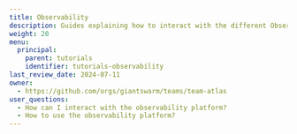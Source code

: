 ```yaml
---
title: Observability
description: Guides explaining how to interact with the different Observability Platform components.
weight: 20
menu:
  principal:
    parent: tutorials
    identifier: tutorials-observability
last_review_date: 2024-07-11
owner:
  - https://github.com/orgs/giantswarm/teams/team-atlas
user_questions:
  - How can I interact with the observability platform?
  - How to use the observability platform?
---
```

